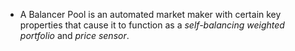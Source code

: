 * A Balancer Pool is an automated market maker with certain key properties that cause it to function as a *self-balancing weighted portfolio* and _price sensor_.
